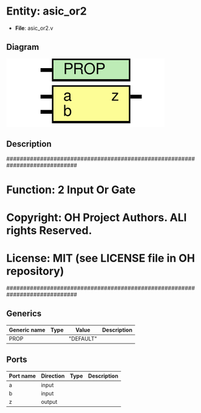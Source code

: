 # Entity: asic_or2

- **File**: asic_or2.v
## Diagram

![Diagram](asic_or2.svg "Diagram")
## Description

#############################################################################
# Function: 2 Input Or Gate                                                 #
# Copyright: OH Project Authors. ALl rights Reserved.                       #
# License:  MIT (see LICENSE file in OH repository)                         #
#############################################################################

## Generics

| Generic name | Type | Value     | Description |
| ------------ | ---- | --------- | ----------- |
| PROP         |      | "DEFAULT" |             |
## Ports

| Port name | Direction | Type | Description |
| --------- | --------- | ---- | ----------- |
| a         | input     |      |             |
| b         | input     |      |             |
| z         | output    |      |             |
